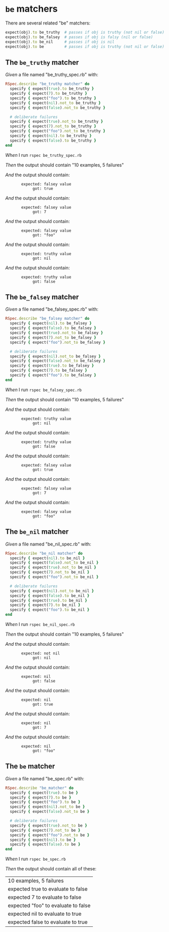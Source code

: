 # `be` matchers

There are several related "be" matchers:

  ```ruby
  expect(obj).to be_truthy  # passes if obj is truthy (not nil or false)
  expect(obj).to be_falsey  # passes if obj is falsy (nil or false)
  expect(obj).to be_nil     # passes if obj is nil
  expect(obj).to be         # passes if obj is truthy (not nil or false)
  ```

## The `be_truthy` matcher

_Given_ a file named "be_truthy_spec.rb" with:

```ruby
RSpec.describe "be_truthy matcher" do
  specify { expect(true).to be_truthy }
  specify { expect(7).to be_truthy }
  specify { expect("foo").to be_truthy }
  specify { expect(nil).not_to be_truthy }
  specify { expect(false).not_to be_truthy }

  # deliberate failures
  specify { expect(true).not_to be_truthy }
  specify { expect(7).not_to be_truthy }
  specify { expect("foo").not_to be_truthy }
  specify { expect(nil).to be_truthy }
  specify { expect(false).to be_truthy }
end
```

_When_ I run `rspec be_truthy_spec.rb`

_Then_ the output should contain "10 examples, 5 failures"

_And_ the output should contain:

```
       expected: falsey value
            got: true
```

_And_ the output should contain:

```
       expected: falsey value
            got: 7
```

_And_ the output should contain:

```
       expected: falsey value
            got: "foo"
```

_And_ the output should contain:

```
       expected: truthy value
            got: nil
```

_And_ the output should contain:

```
       expected: truthy value
            got: false
```

## The `be_falsey` matcher

_Given_ a file named "be_falsey_spec.rb" with:

```ruby
RSpec.describe "be_falsey matcher" do
  specify { expect(nil).to be_falsey }
  specify { expect(false).to be_falsey }
  specify { expect(true).not_to be_falsey }
  specify { expect(7).not_to be_falsey }
  specify { expect("foo").not_to be_falsey }

  # deliberate failures
  specify { expect(nil).not_to be_falsey }
  specify { expect(false).not_to be_falsey }
  specify { expect(true).to be_falsey }
  specify { expect(7).to be_falsey }
  specify { expect("foo").to be_falsey }
end
```

_When_ I run `rspec be_falsey_spec.rb`

_Then_ the output should contain "10 examples, 5 failures"

_And_ the output should contain:

```
       expected: truthy value
            got: nil
```

_And_ the output should contain:

```
       expected: truthy value
            got: false
```

_And_ the output should contain:

```
       expected: falsey value
            got: true
```

_And_ the output should contain:

```
       expected: falsey value
            got: 7
```

_And_ the output should contain:

```
       expected: falsey value
            got: "foo"
```

## The `be_nil` matcher

_Given_ a file named "be_nil_spec.rb" with:

```ruby
RSpec.describe "be_nil matcher" do
  specify { expect(nil).to be_nil }
  specify { expect(false).not_to be_nil }
  specify { expect(true).not_to be_nil }
  specify { expect(7).not_to be_nil }
  specify { expect("foo").not_to be_nil }

  # deliberate failures
  specify { expect(nil).not_to be_nil }
  specify { expect(false).to be_nil }
  specify { expect(true).to be_nil }
  specify { expect(7).to be_nil }
  specify { expect("foo").to be_nil }
end
```

_When_ I run `rspec be_nil_spec.rb`

_Then_ the output should contain "10 examples, 5 failures"

_And_ the output should contain:

```
       expected: not nil
            got: nil
```

_And_ the output should contain:

```
       expected: nil
            got: false
```

_And_ the output should contain:

```
       expected: nil
            got: true
```

_And_ the output should contain:

```
       expected: nil
            got: 7
```

_And_ the output should contain:

```
       expected: nil
            got: "foo"
```

## The `be` matcher

_Given_ a file named "be_spec.rb" with:

```ruby
RSpec.describe "be_matcher" do
  specify { expect(true).to be }
  specify { expect(7).to be }
  specify { expect("foo").to be }
  specify { expect(nil).not_to be }
  specify { expect(false).not_to be }

  # deliberate failures
  specify { expect(true).not_to be }
  specify { expect(7).not_to be }
  specify { expect("foo").not_to be }
  specify { expect(nil).to be }
  specify { expect(false).to be }
end
```

_When_ I run `rspec be_spec.rb`

_Then_ the output should contain all of these:

|                                     |
|-------------------------------------|
| 10 examples, 5 failures             |
| expected true to evaluate to false  |
| expected 7 to evaluate to false     |
| expected "foo" to evaluate to false |
| expected nil to evaluate to true    |
| expected false to evaluate to true  |
